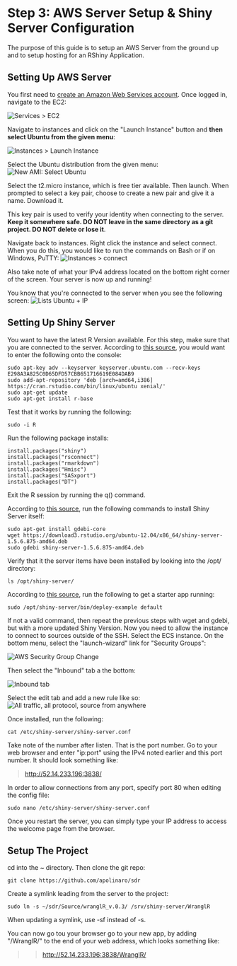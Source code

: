 # Step 3: AWS Server Setup & Shiny Server Configuration
The purpose of this guide is to setup an AWS Server from the ground up and to setup hosting for an RShiny Application.

## Setting Up AWS Server
You first need to [create an Amazon Web Services account](https://aws.amazon.com/console/). Once logged in, navigate to the EC2:

![Services > EC2](./img/EC2MenuFind.png "Finding EC2 From the Homepage")

Navigate to instances and click on the "Launch Instance" button and **then select Ubuntu from the given menu**:

![Instances > Launch Instance](./img/LaunchNewInstanceFind.png "Launch new instance find")

Select the Ubuntu distribution from the given menu:
![New AMI: Select Ubuntu](./img/NewAMIMenu.png "New AMI Menu")

Select the t2.micro instance, which is free tier available. Then launch. When prompted to select a key pair, choose to create a new pair and give it a name. Download it.

This key pair is used to verify your identity when connecting to the server. **Keep it somewhere safe. DO NOT leave in the same directory as a git project. DO NOT delete or lose it**.

Navigate back to instances. Right click the instance and select connect. When you do this, you would like to run the commands on Bash or if on Windows, PuTTY:
![Instances > connect](./img/ConnectToAWSInstance.png "Connect to the new instance")

Also take note of what your IPv4 address located on the bottom right corner of the screen. Your server is now up and running!

You know that you're connected to the server when you see the following screen:
![Lists Ubuntu + IP](./img/AWSSuccessLogin "AWS Ubuntu Instance")

## Setting Up Shiny Server
You want to have the latest R Version available. For this step, make sure that you are connected to the server. According to [this source](https://www.digitalocean.com/community/tutorials/how-to-install-r-on-ubuntu-16-04-2), you would want to enter the following onto the console:

	sudo apt-key adv --keyserver keyserver.ubuntu.com --recv-keys E298A3A825C0D65DFD57CBB651716619E084DAB9
	sudo add-apt-repository 'deb [arch=amd64,i386] https://cran.rstudio.com/bin/linux/ubuntu xenial/'
	sudo apt-get update
	sudo apt-get install r-base

Test that it works by running the following:

	sudo -i R

Run the following package installs:

	install.packages("shiny")
	install.packages("rsconnect")
	install.packages("rmarkdown")
	install.packages("Hmisc")
	install.packages("SASxport")
	install.packages("DT")

Exit the R session by running the q() command.

According to [this source](https://www.rstudio.com/products/shiny/download-server/), run the following commands to install Shiny Server itself:

	sudo apt-get install gdebi-core
	wget https://download3.rstudio.org/ubuntu-12.04/x86_64/shiny-server-1.5.6.875-amd64.deb
	sudo gdebi shiny-server-1.5.6.875-amd64.deb

Verify that it the server items have been installed by looking into the /opt/ directory:

	ls /opt/shiny-server/

According to [this source](https://www.r-bloggers.com/installing-rstudio-shiny-server-on-aws/), run the following to get a starter app running:

	sudo /opt/shiny-server/bin/deploy-example default

If not a valid command, then repeat the previous steps with wget and gdebi, but with a more updated Shiny Version. Now you need to allow the instance to connect to sources outside of the SSH. Select the ECS instance. On the bottom menu, select the "launch-wizard" link for "Security Groups":

![AWS Security Group Change](./img/AWSSecurityGroups.png "AWS Get To Change Security Group Menu")

Then select the "Inbound" tab a the bottom:

![Inbound tab](./img/AWSChangeInbound.png "Inbound tab")

Select the edit tab and add a new rule like so:
![All traffic, all protocol, source from anywhere](./img/AWSChangeInbound.png "New group Instance")

Once installed, run the following:

	cat /etc/shiny-server/shiny-server.conf

Take note of the number after listen. That is the port number. Go to your web browser and enter "ip:port" using the IPv4 noted earlier and this port number. It should look something like:
>http://52.14.233.196:3838/

In order to allow connections from any port, specify port 80 when editing the config file:

	sudo nano /etc/shiny-server/shiny-server.conf 

Once you restart the server, you can simply type your IP address to access the welcome page from the browser.

## Setup The Project
cd into the ~ directory. Then clone the git repo:

	git clone https://github.com/apolinaro/sdr

Create a symlink leading from the server to the project:

	sudo ln -s ~/sdr/Source/wranglR_v.0.3/ /srv/shiny-server/WranglR

When updating a symlink, use -sf instead of -s.

You can now go tou your browser go to your new app, by adding "/WranglR/" to the end of your web address, which looks something like:
>>http://52.14.233.196:3838/WranglR/
